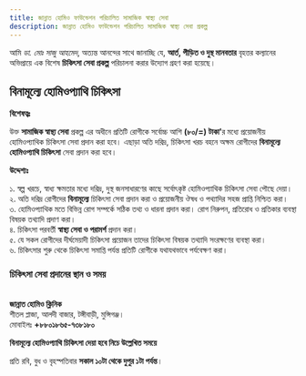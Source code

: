 ```yaml
---
title: জান্নাত হোমিও ফাউন্ডেশন পরিচালিত সামাজিক স্বাস্থ্য সেবা
description: জান্নাত হোমিও ফাউন্ডেশন পরিচালিত সামাজিক স্বাস্থ্য সেবা প্রকল্প
---
```

আমি <em>ডা. মোঃ সাজু আহমেদ</em>, অত্যন্ত আনন্দের সাথে জানাচ্ছি যে, <strong>আর্ত, পীড়িত ও দুস্থ মানবতার</strong> বৃহত্তর কল্যানের অভিপ্রায়ে এক বিশেষ <strong>চিকিৎসা সেবা প্রকল্প</strong> পরিচালনা করার উদ্যোগ গ্রহণ করা হয়েছে।

<h2>বিনামূল্যে হোমিওপ্যাথি চিকিৎসা</h2>

<strong>বিশেষত্বঃ</strong>

উক্ত <strong>সামাজিক স্বাস্থ্য সেবা</strong> প্রকল্প এর অধীনে প্রতিটি রোগীকে সর্বোচ্চ আশি <strong>(৮০/=) টাকা'</strong>র মধ্যে প্রয়োজনীয় হোমিওপ্যাথিক চিকিৎসা সেবা প্রদান করা হবে। এছাড়া অতি দরিদ্র, চিকিৎসা খরচ বহনে অক্ষম রোগীদের <strong>বিনামূল্যে হোমিওপ্যাথি চিকিৎসা</strong> সেবা প্রদান করা হবে।

<strong>উদ্দেশ্যঃ</strong>

১. স্বল্প খরচে, স্বাধ্য ক্ষমতার মধ্যে দরিদ্র, দুস্থ জনসাধারণের কাছে সর্বোৎকৃষ্ট হোমিওপ্যাথিক চিকিৎসা সেবা পৌছে দেয়া।<br>
২. অতি দরিদ্র রোগীদের <strong>বিনামূল্যে</strong> চিকিৎসা সেবা প্রদান করা ও প্রয়োজনীয় ঔষধ ও পথ্যাদির সহজ প্রাপ্তি নিশ্চিত করা।<br>
৩. হোমিওপ্যাথিক মতে বিভিন্ন রোগ সম্পর্কে সঠিক তথ্য ও ধারনা প্রদান করা। রোগ নিরুপন, প্রতিরোধ ও প্রতিকার ব্যবস্থা বিষয়ক তথ্যাদি প্রদাণ করা।<br>
৪. চিকিৎসা পরবর্তী <strong>স্বাস্থ্য সেবা ও পরামর্শ</strong> প্রদান করা।<br>
৫. যে সকল রোগীদের দীর্ঘমেয়াদী চিকিৎসা প্রয়োজন তাদের চিকিৎসা বিষয়ক তথ্যাদি সংরক্ষণের ব্যবস্থা করা।<br>
৬. চিকিৎসার শুরু থেকে চিকিৎসা সমাপ্তি পর্যন্ত প্রতিটি রোগীকে যথাযথভাবে পর্যবেক্ষণ করা।

<h3>চিকিৎসা সেবা প্রদানের স্থান ও সময়</h3><br>
<strong>জান্নাত হোমিও ক্লিনিক</strong><br>
শীতল প্লাজা, আলদী বাজার, টঙ্গীবাড়ী, মুন্সিগঞ্জ।<br>
মোবাইলঃ <strong>+৮৮০১৮৬৫-৭৩৮১৮০</strong>

<strong>বিনামূল্যে হোমিওপ্যাথি চিকিৎসা দেয়া হবে নিচে উল্লেখিত সময়ে</strong>

প্রতি রবি, বুধ ও বৃহস্পতিবার <strong>সকাল ১০টা থেকে দুপুর ১টা পর্যন্ত</strong>।
